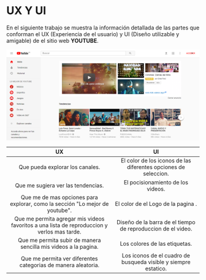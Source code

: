 # **UX Y UI**

En el siguiente trabajo se muestra la información detallada de las partes que conforman el UX (Experiencia de el usuario) y UI (Diseño utilizable y amigable) de el sitio web **YOUTUBE**.  

![Imagen Youtube](assets/image/youtube.png)  

| UX            | UI            |
|:-------------:|:-------------:|
| Que pueda explorar los canales.   | El color de los iconos de las diferentes opciones de seleccion.|
| Que me sugiera ver las tendencias.      | El pocisionamiento de los videos.     |
| Que me de mas opciones para explorar, como la sección "Lo mejor de youtube". | El color de el Logo de la pagina .      |
| Que me permita agregar mis videos favoritos a una lista de reproduccion y verlos mas tarde. | Diseño de la barra de el tiempo de reproduccion de el video.   |
| Que me permita subir de manera sencilla mis videos a la pagina. | Los colores de las etiquetas.     |
| Que me permita ver diferentes categorias de manera aleatoria. | Los iconos de el cuadro de busqueda visible y siempre estatico.     |
